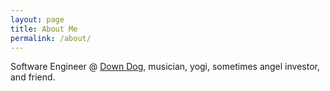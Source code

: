 ```yaml
---
layout: page
title: About Me
permalink: /about/
---
```


Software Engineer @ [Down Dog](https://www.downdogapp.com/), musician, yogi, sometimes angel investor, and friend.

[jekyll-organization]: https://github.com/jekyll
